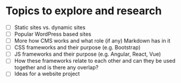 # Topics to explore and research

- [ ] Static sites vs. dynamic sites
- [ ] Popular WordPress based sites
- [ ] More how CMS works and what role (if any) Markdown has in it
- [ ] CSS frameworks and their purpose (e.g. Bootstrap)
- [ ] JS frameworks and their purpose (e.g. Angular, React, Vue)
- [ ] How these frameworks relate to each other and can they be used together and is there any overlap?
- [ ] Ideas for a website project